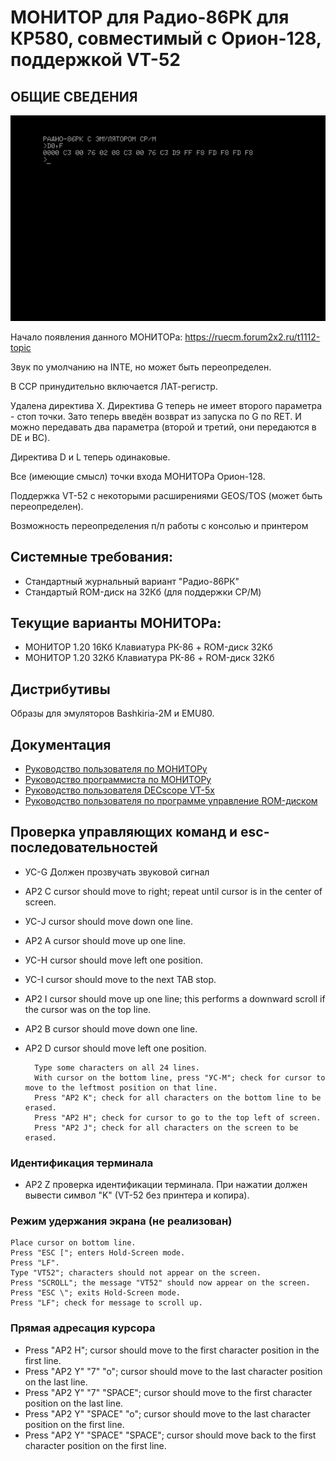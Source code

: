 #  МОНИТОР для Радио-86РК для КР580, совместимый с Орион-128, поддержкой VT-52
## ОБЩИЕ СВЕДЕНИЯ

![](docs/1.png)

Начало появления данного МОНИТОРа: https://ruecm.forum2x2.ru/t1112-topic

Звук по умолчанию на INTE, но может быть переопределен.

В CCP принудительно включается ЛАТ-регистр.

Удалена директива X. Директива G теперь не имеет второго параметра -
стоп точки. Зато теперь введён возврат из запуска по G по RET. И можно
передавать два параметра (второй и третий, они передаются в DE и BC).

Директива D и L теперь одинаковые.

Все (имеющие смысл) точки входа МОНИТОРа Орион-128.

Поддержка VT-52 с некоторыми расширениями GEOS/TOS (может быть переопределен).

Возможность переопределения п/п работы с консолью и принтером

## Системные требования:

- Стандартный журнальный вариант "Радио-86РК"
- Стандартый ROM-диск на 32Кб (для поддержки CP/M)

## Текущие варианты МОНИТОРа:

- МОНИТОР 1.20 16Кб Клавиатура РК-86 + ROM-диск 32Кб
- МОНИТОР 1.20 32Кб Клавиатура РК-86 + ROM-диск 32Кб

## Дистрибутивы

Образы для эмуляторов Bashkiria-2M и EMU80.

## Документация

- [Руководство пользователя по МОНИТОРу](docs/USER.md)
- [Руководство программиста по МОНИТОРу](docs/README.md)
- [Руководство пользователя DECscope VT-5x](docs/EK-VT5X-OP-001_DECscope_Users_Manual_Mar77.pdf)
- [Руководство пользователя по программе управление ROM-диском](docs/ROMCTRL.md)


## Проверка управляющих команд и esc-последовательностей

- УС-G Должен прозвучать звуковой сигнал

- АР2 C cursor should move to right; repeat until cursor is in the center of screen.
- УС-J cursor should move down one line.
- АР2 A cursor should move up one line.
- УС-H cursor should move left one position.
- УС-I cursor should move to the next TAB stop.
- АР2 I cursor should move up one line; this performs a downward scroll if the cursor was on the top line.
- АР2 B cursor should move down one line.
- АР2 D cursor should move left one position.

        Type some characters on all 24 lines.
        With cursor on the bottom line, press "УС-M"; check for cursor to move to the leftmost position on that line.
        Press "АР2 K"; check for all characters on the bottom line to be erased.
        Press "АР2 H"; check for cursor to go to the top left of screen.
        Press "АР2 J"; check for all characters on the screen to be erased.

### Идентификация терминала

- АР2 Z проверка идентификации терминала. При нажатии должен вывести символ "K" (VT-52 без принтера и копира).

### Режим удержания экрана (не реализован)

    Place cursor on bottom line.
    Press "ESC ["; enters Hold-Screen mode.
    Press "LF".
    Type "VT52"; characters should not appear on the screen.
    Press "SCROLL"; the message "VT52" should now appear on the screen.
    Press "ESC \"; exits Hold-Screen mode.
    Press "LF"; check for message to scroll up.

### Прямая адресация курсора

- Press "АР2 H"; cursor should move to the first character position in the first line.
- Press "АР2 Y" "7" "o"; cursor should move to the last character position on the last line.
- Press "АР2 Y" "7" "SPACE"; cursor should move to the first character position on the last line.
- Press "АР2 Y" "SPACE" "o"; cursor should move to the last character position on the first line.
- Press "АР2 Y" "SPACE" "SPACE"; cursor should move back to the first character position on the first line.
